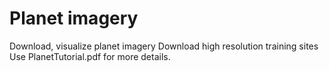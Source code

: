 # Planet imagery
Download, visualize planet imagery
Download high resolution training sites
Use PlanetTutorial.pdf for more details.
